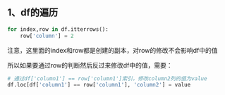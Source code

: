 ## 1、df的遍历

```python
for index,row in df.itterrows():
    row['column'] = 2
```

注意，这里面的index和row都是创建的副本，对row的修改不会影响df中的值

所以如果要通过row的判断然后反过来修改df中的值，需要：

```python
# 通过df['column1'] == row['column1']索引，修改column2列的值为value
df.loc[df['column1'] == row['column1'], 'column2'] = value
```

